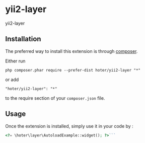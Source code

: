 yii2-layer
==========
yii2-layer

Installation
------------

The preferred way to install this extension is through [composer](http://getcomposer.org/download/).

Either run

```
php composer.phar require --prefer-dist hoter/yii2-layer "*"
```

or add

```
"hoter/yii2-layer": "*"
```

to the require section of your `composer.json` file.


Usage
-----

Once the extension is installed, simply use it in your code by  :

```php
<?= \hoter\layer\AutoloadExample::widget(); ?>```